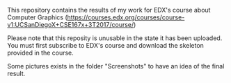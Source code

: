 This repository contains the results of my work for EDX's course about Computer Graphics (https://courses.edx.org/courses/course-v1:UCSanDiegoX+CSE167x+3T2017/course/)

Please note that this reposity is unusable in the state it has been uploaded. You must first subscribe to EDX's course and download the skeleton provided in the course.

Some pictures exists in the folder "Screenshots" to have an idea of the final result.
